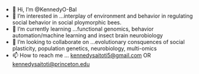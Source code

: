 - 👋 Hi, I’m @KennedyO-Bal
- 👀 I’m interested in ...interplay of environment and behavior in regulating social behavior in social ploymorphic bees.
- 🌱 I’m currently learning ...functional genomics, behavior automation/machine learning and insect brain neurobiology
- 💞️ I’m looking to collaborate on ...evolutionary consquences of social plasticity, population genetics, neurobiology, multi-omics 
- 📫 How to reach me ... kennedysaitoti5@gmail.com OR kennedysaitoti@princeton.edu

<!---
KennedyO-Bal/KennedyO-Bal is a ✨ special ✨ repository because its `README.md` (this file) appears on your GitHub profile.
You can click the Preview link to take a look at your changes.
--->
